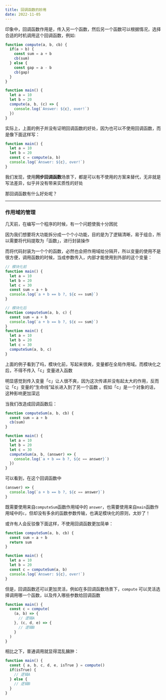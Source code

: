 ```yaml
---
title: 回调函数的妙用
date: 2022-11-05
---
```


印象中，回调函数作用是，传入另一个函数，然后另一个函数可以根据情况，选择合适的时机调用这个回调函数，例如:

```js
function compute(a, b, cb) {
  if(a > b) {
    const sum = a + b
    cb(sum)
  } else {
    const gap = a - b
    cb(gap)
  }
}

function main() {
  let a = 10
  let b = 20
  compute(a, b, (c) => {
    console.log(`Answer: ${c}, over!`)
  })
}
```

实际上，上面的例子并没有证明回调函数的好处，因为也可以不使用回调函数，而是像下面这样写：

```js
function main() {
  let a = 10
  let b = 20
  const c = compute(a, b)
  console.log(`Answer: ${c}, over!`)
}
```

我们发现，使用**同步回调函数**场景下，都是可以有不使用的方案来替代，无非就是写法差异，似乎并没有带来实质性的好处

那回调函数有什么好处呢？

---

### 作用域的管理

几天前，在编写一个程序的时候，有一个问题使我十分困扰

因为我们想要将大功能拆分成一个个小功能，目的是为了逻辑清晰，易于组合，所以需要将代码提取为「函数」，进行封装操作

而将代码封装为一个个的函数，必然也会把作用域给分隔开，所以变量的使用不是很方便，调用函数的时候，当成参数传入，内部才能使用到外部的这个变量：

```js
// 模块化前
function main() {
  let a = 10
  let b = 20
  let c = 30
  const sum = a + b
  console.log(`a + b == b ?, ${c == sum}`)
}

// 模块化后
function computeSum(a, b, c) {
  const sum = a + b
  console.log(`a + b == b ?, ${c == sum}`)
}
function main() {
  let a = 10
  let b = 20
  let c = 30
  computeSum(a, b, c)
}
```

上面的例子看到了吗，模块化前，写起来很爽，变量都在全局作用域。而模块化之后，不得不传入「c」变量进入函数

明显感觉到传入变量「c」让人很不爽，因为这次传递并没有起太大的作用，反而让「c」变量的“生命线”延长进入到了另一个函数
。假如「c」是一个对象的话，这种影响更加深远

当我们改造成回调函数后：

```js
function computeSum(a, b, cb) {
  const sum = a + b
  cb(sum)
}

function main() {
  let a = 10
  let b = 20
  let c = 30
  computeSum(a, b, (answer) => {
    console.log(`a + b == b ?, ${c == answer}`)
  })
}
```

可以看到，在这个回调函数中

```js
(answer) => {
  console.log(`a + b == b ?, ${c == answer}`)
}
```
既需要使用来自`computeSum`函数作用域中的 `answer`，也需要使用来自`main`函数作用域中的`c`，但却没有多余的函数参数传输，也满足模块化的原则，太妙了！

或许有人会反驳像下面这样，不使用回调函数更加简单：

```js
function computeSum(a, b, cb) {
  const sum = a + b
  return sum
}

function main() {
  let a = 10
  let b = 20
  const c = computeSum(a, b)
  console.log(`Answer: ${c}, over!`)
}
```

但是，回调函数还可以更加灵活，例如在多回调函数场景下，`compute` 可以灵活选择调用哪一个函数，以及传入哪些参数给回调函数

```js
function main() {
  const c = compute(
    (a, b) => {
      // 逻辑A
    }, (c, d, e) => {
      // 逻辑B
    }
  )
}
```

相比之下，普通调用就显得混乱臃肿：

```js
function main() {
  const { a, b, c, d, e, isTrue } = compute()
  if(isTrue) {
    // 逻辑A
  } else {
    // 逻辑B
  }
}
```